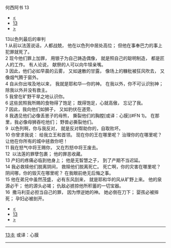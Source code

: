 ﻿





 何西阿书 13




* [<](bible/HOS12.md)
* [13](bible/HOS.md)
* [>](bible/HOS14.md)



 
13以色列最后的审判  
1 从前以法莲说话，人都战兢， 他在以色列中居处高位； 但他在事奉巴力的事上犯罪就死了。  
2 现今他们罪上加罪， 用银子为自己铸造偶像， 就是照自己的聪明制造， 都是匠人的工作。 有人论说， 献祭的人可以向牛犊亲嘴。  
3 因此，他们必如早晨的云雾， 又如速散的甘露， 像场上的糠秕被狂风吹去， 又像烟气腾于窗外。     
4 自从你出埃及地以来， 我就是耶和华—你的神。 在我以外，你不可认识别神； 除我以外并没有救主。  
5 我曾在旷野干旱之地认识你。  
6 这些民照我所赐的食物得了饱足； 既得饱足，心就高傲， 忘记了我。  
7 因此，我向他们如狮子， 又如豹伏在道旁。  
8 我遇见他们必像丢崽子的母熊， 撕裂他们的胸膛[或译：心膜](#FN
1)。 在那里，我必像母狮吞吃他们； 野兽必撕裂他们。     
9  以色列啊，你与我反对， 就是反对帮助你的，自取败坏。  
10 你曾求我说： 给我立王和首领。 现在你的王在哪里呢？ 治理你的在哪里呢？ 让他在你所有的城中拯救你吧！  
11 我在怒气中将王赐你， 又在烈怒中将王废去。     
12  以法莲的罪孽包裹； 他的罪恶收藏。  
13 产妇的疼痛必临到他身上； 他是无智慧之子， 到了产期不当迟延。  
14 我必救赎他们脱离阴间， 救赎他们脱离死亡。 死亡啊，你的灾害在哪里呢？ 阴间哪，你的毁灭在哪里呢？ 在我眼前绝无后悔之事。  
15 他在弟兄中虽然茂盛， 必有东风刮来， 就是耶和华的风从旷野上来。 他的泉源必干； 他的源头必竭； 仇敌必掳掠他所积蓄的一切宝器。  
16  撒马利亚必担当自己的罪， 因为悖逆她的神。 她必倒在刀下； 婴孩必被摔死； 孕妇必被剖开。 
* [<](bible/HOS12.md)
* [13](bible/HOS.md)
* [>](bible/HOS14.md)





---


[13:8:](#V8)
或译：心膜




---









